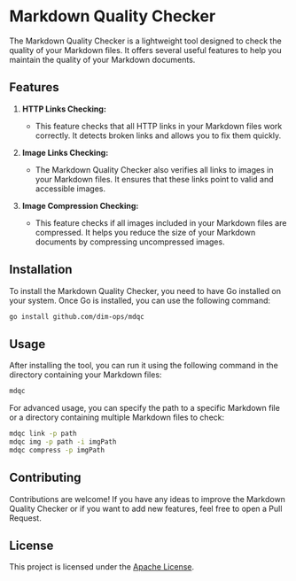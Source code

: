 # Markdown Quality Checker

The Markdown Quality Checker is a lightweight tool designed to check the quality of your Markdown files. It offers several useful features to help you maintain the quality of your Markdown documents.

## Features

1. **HTTP Links Checking:**
   - This feature checks that all HTTP links in your Markdown files work correctly. It detects broken links and allows you to fix them quickly.

2. **Image Links Checking:**
   - The Markdown Quality Checker also verifies all links to images in your Markdown files. It ensures that these links point to valid and accessible images.

3. **Image Compression Checking:**
   - This feature checks if all images included in your Markdown files are compressed. It helps you reduce the size of your Markdown documents by compressing uncompressed images.

## Installation

To install the Markdown Quality Checker, you need to have Go installed on your system. Once Go is installed, you can use the following command:

```bash
go install github.com/dim-ops/mdqc
```

## Usage

After installing the tool, you can run it using the following command in the directory containing your Markdown files:

```bash
mdqc
```

For advanced usage, you can specify the path to a specific Markdown file or a directory containing multiple Markdown files to check:

```bash
mdqc link -p path
mdqc img -p path -i imgPath
mdqc compress -p imgPath
```

## Contributing

Contributions are welcome! If you have any ideas to improve the Markdown Quality Checker or if you want to add new features, feel free to open a Pull Request.

## License

This project is licensed under the [Apache License](LICENSE).
